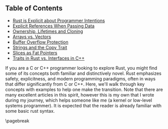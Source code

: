 ## Table of Contents
- [Rust is Explicit about Programmer Intentions](#rust-is-explicit-about-programmer-intentions-ex-mutability-is-explicit)
- [Explicit References When Passing Data](#explicit-references-when-passing-data-even-between-scopes-let-alone-functions)
- [Ownership, Lifetimes and Cloning](#ownership-lifetimes-and-cloning)
- [Arrays vs. Vectors](#arrays-vs-vectors)
- [Buffer Overflow Protection](#buffer-overflow-protection)
- [Strings and the Copy Trait](#strings-and-the-copy-trait)
- [Slices as Fat Pointers](#slices-as-fat-pointers)
- [Traits in Rust vs. Interfaces in C++](#traits-in-rust-vs-interfaces-in-c)

If you are a C or C++ programmer looking to explore Rust, you might find some of its concepts both familiar and distinctively novel. Rust emphasizes safety, explicitness, and modern programming paradigms, often in ways that differ significantly from C or C++. Here, we'll walk through key concepts with examples to help one make the transition. Note that there are many excellent articles in this spirit, however this is my own that I wrote during my journey, which helps someone like me (a kernel or low-level systems programmer). It is expected that the reader is already familiar with some basic rust syntax.

\pagebreak
